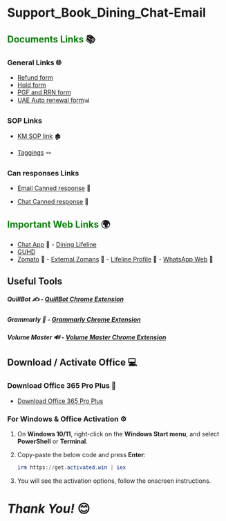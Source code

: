# Support_Book_Dining_Chat-Email
## <span style="color: Green;">Documents Links</span> 📚

### General Links 🌐

- <a href="https://docs.google.com/forms/d/e/1FAIpQLSfeATlNflyYV0wbq2s7OVMhWgYfofjgbinKzmS8lpY1_HiceA/viewform" target="_blank">Refund form</a>
- <a href="https://docs.google.com/forms/d/1WQt0ii6Xg4aqg5Mo6AfXXBm-EcPPqEG8pkYGN35PJQc/viewform?edit_requested=true#responses" target="_blank">Hold form</a>
- <a href="https://docs.google.com/forms/d/1E0bloLefZFpiSEvEdHI3uD2GN8wmNXSSfYEZmIWqpkk/viewform?edit_requested=true" target="_blank">PGF and RRN form</a>
- <a href="https://docs.google.com/forms/d/10Er82emAaXq2HqJsEQLy-V_XPsxMwi8EpU-kS8x6GNU/viewform?edit_requested=true" target="_blank">UAE Auto renewal form</a>📊

### SOP Links 

- <a href="https://docs.google.com/spreadsheets/d/13xfl3hBuNHlpPOMpA37dq6pNN4S53iLV/edit?gid=878029794#gid=878029794" target="_blank">KM SOP link</a> 🏚️

- <a href="https://docs.google.com/spreadsheets/d/1up0jPxwcUVpQoC0-QVn6KQbMSfjjPKrLT0BzbciNFwU/edit?gid=0#gid=0" target="_blank">Taggings</a> 🪢

### Can responses Links 

- <a href="https://docs.google.com/spreadsheets/d/1TrcmZq0dt9R-NcLmQM7vEFoD0idvk75wCugRZ81gFDM/edit?gid=1074205900#gid=1074205900" target="_blank">Email Canned response</a> 📖

- <a href="https://docs.google.com/document/d/10yAXCcV50nslAgqtd6Crz6LtoVLPAkV72Kqm57L6GMY/edit?tab=t.0#heading=h.gtswuw9vx1n" target="_blank">Chat Canned response</a> 📖

## <span style="color: Green;">Important Web Links</span> 🌍

- <a href="https://external.zomans.com/support/agent" target="_blank">Chat App</a> 💬 - <a href="https://external.zomans.com/dining-admin-dashboards/lifeline/" target="_blank">Dining Lifeline</a>
- <a href="https://external.zomans.com/admin/red/red_user_history_dashboard.php?tab=all_dos_cases" target="_blank">GUHD</a>
- <a href="https://www.zomato.com/" target="_blank">Zomato</a> 🍴 - <a href="https://external.zomans.com/" target="_blank">External Zomans</a> 🔗 - <a href="https://external-access.zomans.com/#/apps" target="_blank">Lifeline Profile</a> 🏥 - <a href="https://web.whatsapp.com/" target="_blank">WhatsApp Web</a> 💬

## Useful Tools

##### QuillBot ✍️ - <a href="https://chromewebstore.google.com/detail/quillbot-ai-writing-and-g/iidnbdjijdkbmajdffnidomddglmieko?hl=en-US&utm_source=quillbot.com&utm_medium=referral&utm_campaign=extension_landing_page&utm_content=fixed_banner&utm_term=direct" target="_blank">QuillBot Chrome Extension</a>

##### Grammarly 📝 - <a href="https://chromewebstore.google.com/detail/grammarly-ai-writing-and/kbfnbcaeplbcioakkpcpgfkobkghlhen?hl=en" target="_blank">Grammarly Chrome Extension</a>

##### Volume Master 🔊 - <a href="https://chromewebstore.google.com/detail/volume-master/jghecgabfgfdldnmbfkhmffcabddioke" target="_blank">Volume Master Chrome Extension</a>

## Download / Activate Office 💻

### Download Office 365 Pro Plus 🔽

- <a href="https://c2rsetup.officeapps.live.com/c2r/download.aspx?ProductreleaseID=O365ProPlusRetail&platform=x64&language=en-us&version=O16GA" target="_blank">Download Office 365 Pro Plus</a>

### For Windows & Office Activation ⚙️

1. On **Windows 10/11**, right-click on the **Windows Start menu**, and select **PowerShell** or **Terminal**.

2. Copy-paste the below code and press **Enter**:

    ```powershell
    irm https://get.activated.win | iex
    ```

3. You will see the activation options, follow the onscreen instructions.


# _Thank You!_ 😊 
